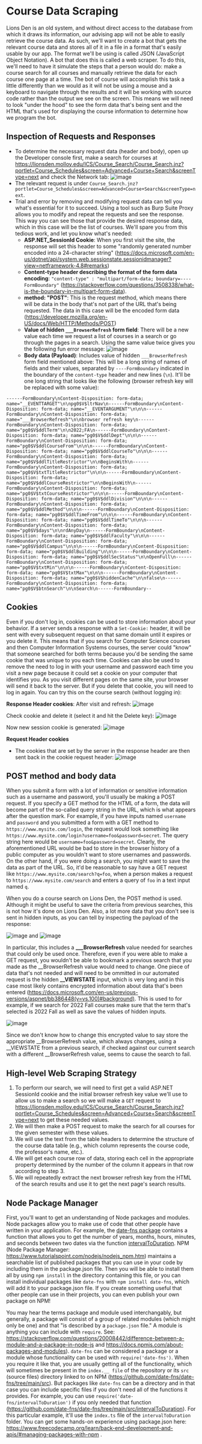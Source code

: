 # Course Data Scraping

Lions Den is an old system, and without direct access to the database from which it draws its information, our advising app will not be able to easily retrieve the course data.  As such, we'll want to create a bot that gets the relevant course data and stores all of it in a file in a format that's easily usable by our app.  The format we'll be using is called JSON (JavaScript Object Notation).  A bot that does this is called a web scraper.  To do this, we'll need to have it simulate the steps that a person would do: make a course search for all courses and manually retrieve the data for each course one page at a time.  The bot of course will accomplish this task a little differently than we would as it will not be using a mouse and a keyboard to navigate through the results and it will be working with source code rather than the output we see on the screen.  This means we will need to look "under the hood" to see the form data that's being sent and the HTML that's used for displaying the course information to determine how we program the bot.  

## Inspection of Requests and Responses
+ To determine the necessary request data (header and body), open up the Developer console first, make a search for courses at https://lionsden.molloy.edu/ICS/Course_Search/Course_Search.jnz?portlet=Course_Schedules&screen=Advanced+Course+Search&screenType=next and check the Network tab:
![image](https://user-images.githubusercontent.com/9159008/183238756-8840d8a2-812f-4c81-9156-efd5ff2d7110.png)
+ The relevant request is under `Course_Search.jnz?portlet=Course_Schedules&screen=Advanced+Course+Search&screenType=next`.
+ Trial and error by removing and modifying request data can tell you what's essential for it to succeed.  Using a tool such as Burp Suite Proxy allows you to modify and repeat the requests and see the response.  This way you can see those that provide the desired response data, which in this case will be the list of courses.  We'll spare you from this tedious work, and let you know what's needed:
  + **ASP.NET_SessionId Cookie**: When you first visit the site, the response will set this header to some "randomly generated number encoded into a 24-character string" (https://docs.microsoft.com/en-us/dotnet/api/system.web.sessionstate.sessionidmanager?view=netframework-4.8#remarks)
  + **Content-type header describing the format of the form data encoding**: `"content-type" : "multipart/form-data; boundary=----FormBoundary"` (https://stackoverflow.com/questions/3508338/what-is-the-boundary-in-multipart-form-data).
  + **method: "POST"**: This is the request method, which means there will be data in the body that's not part of the URL that's being requested.  The data in this case will be the encoded form data (https://developer.mozilla.org/en-US/docs/Web/HTTP/Methods/POST)
  + **Value of hidden `___BrowserRefresh` form field**: There will be a new value each time we request a list of courses in a search or go through the pages in a search.  Using the same value twice gives you the following fun error message:
![image](https://user-images.githubusercontent.com/9159008/183279980-6c36a39d-8bd9-4a6f-a15b-a8d3dde4d4eb.png)
  + **Body data (Payload)**: Includes value of hidden `___BrowserRefresh` form field mentioned above: This will be a long string of names of fields and their values, separated by `----FormBoundary` indicated in the boundary of the `content-type` header and new lines (`\n`).  It'll be one long string that looks like the following (browser refresh key will be replaced with some value):
```
------FormBoundary\nContent-Disposition: form-data; name="__EVENTTARGET"\n\npg0$V$ltrNav\n------FormBoundary\nContent-Disposition: form-data; name="__EVENTARGUMENT"\n\n\n------FormBoundary\nContent-Disposition: form-data; name="___BrowserRefresh"\n\nbrowser refresh key\n------FormBoundary\nContent-Disposition: form-data; name="pg0$V$ddlTerm"\n\n2022;FA\n------FormBoundary\nContent-Disposition: form-data; name="pg0$V$ddlDept"\n\n\n------FormBoundary\nContent-Disposition: form-data; name="pg0$V$ddlCourseFrom"\n\n\n------FormBoundary\nContent-Disposition: form-data; name="pg0$V$ddlCourseTo"\n\n\n------FormBoundary\nContent-Disposition: form-data; name="pg0$V$ddlTitleRestrictor"\n\nBeginsWith\n------FormBoundary\nContent-Disposition: form-data; name="pg0$V$txtTitleRestrictor"\n\n\n------FormBoundary\nContent-Disposition: form-data; name="pg0$V$ddlCourseRestrictor"\n\nBeginsWith\n------FormBoundary\nContent-Disposition: form-data; name="pg0$V$txtCourseRestrictor"\n\n\n------FormBoundary\nContent-Disposition: form-data; name="pg0$V$ddlDivision"\n\n\n------FormBoundary\nContent-Disposition: form-data; name="pg0$V$ddlMethod"\n\n\n------FormBoundary\nContent-Disposition: form-data; name="pg0$V$ddlTimeFrom"\n\n\n------FormBoundary\nContent-Disposition: form-data; name="pg0$V$ddlTimeTo"\n\n\n------FormBoundary\nContent-Disposition: form-data; name="pg0$V$days"\n\nrdAnyDay\n------FormBoundary\nContent-Disposition: form-data; name="pg0$V$ddlFaculty"\n\n\n------FormBoundary\nContent-Disposition: form-data; name="pg0$V$ddlCampus"\n\n\n------FormBoundary\nContent-Disposition: form-data; name="pg0$V$ddlBuilding"\n\n\n------FormBoundary\nContent-Disposition: form-data; name="pg0$V$ddlSecStatus"\n\nOpenFull\n------FormBoundary\nContent-Disposition: form-data; name="pg0$V$txtMin"\n\n\n------FormBoundary\nContent-Disposition: form-data; name="pg0$V$txtMax"\n\n\n------FormBoundary\nContent-Disposition: form-data; name="pg0$V$hiddenCache"\n\nfalse\n------FormBoundary\nContent-Disposition: form-data; name="pg0$V$btnSearch"\n\nSearch\n------FormBoundary--
```

## Cookies 

Even if you don't log in, cookies can be used to store information about your behavior.  If a server sends a response with a `Set-Cookie:` header, it will be sent with every subsequent request on that same domain until it expires or you delete it.  This means that if you search for Computer Science courses and then Computer Information Systems courses, the server could "know" that someone searched for both terms because you'd be sending the same cookie that was unique to you each time.  Cookies can also be used to remove the need to log in with your username and password each time you visit a new page because it could set a cookie on your computer that identifies you.  As you visit different pages on the same site, your browser will send it back to the server.  But if you delete that cookie, you will need to log in again.  You can try this on the course search (without logging in):

**Response Header cookies**:
After visit and refresh:
![image](https://user-images.githubusercontent.com/9159008/183281649-b1a70bbd-fe6b-4479-9015-4fa803ab8c8f.png)

Check cookie and delete it (select it and hit the Delete key):
![image](https://user-images.githubusercontent.com/9159008/183281831-b5a87ea7-5d53-4e3e-a506-17192e6fd553.png)

Now new session cookie is generated:
![image](https://user-images.githubusercontent.com/9159008/183281952-97da7924-eec6-497a-9664-7b33539d2b72.png)

**Request Header cookies**
* The cookies that are set by the server in the response header are then sent back in the cookie request header:
![image](https://user-images.githubusercontent.com/9159008/183308852-bfd1bca8-10b7-40c3-9959-35bd3c628e90.png)

## POST method and body data

When you submit a form with a lot of information or sensitive information such as a username and password, you'll usually be making a POST request.  If you specify a GET method for the HTML of a form, the data will become part of the so-called query string in the URL, which is what appears after the question mark.  For example, if you have inputs named `username` and `password` and you submitted a form with a GET method to `https://www.mysite.com/login`, the request would look something like `https://www.mysite.com/login?username=foo&password=secret`.  The query string here would be `username=foo&password=secret`.  Clearly, the aforementioned URL would be bad to store in the browser history of a public computer as you wouldn't want to store usernames and passwords.  On the other hand, if you were doing a search, you might want to save the data as part of the URL.  So, it'd be reasonable to say have a GET request like `https://www.mysite.com/search?q=foo`, when a person makes a request to `https://www.mysite.com/search` and enters a query of `foo` in a text input named `q`.

When you do a course search on Lions Den, the POST method is used.  Although it might be useful to save the criteria from previous searches, this is not how it's done on Lions Den.  Also, a lot more data that you don't see is sent in hidden inputs, as you can tell by inspecting the payload of the response:  

![image](https://user-images.githubusercontent.com/9159008/183341020-eb22497b-cb7d-4789-8804-043a66e914ba.png)
and 
![image](https://user-images.githubusercontent.com/9159008/183340811-b9b868f8-ffe7-40ae-aeaa-a5a3600ffa9c.png)

In particular, this includes a **___BrowserRefresh** value needed for searches that could only be used once.  Therefore, even if you were able to make a GET request, you wouldn't be able to bookmark a previous search that you made as the __BrowserRefresh value would need to change.  One piece of data that's not needed and will need to be ommitted in our automated request is the hidden **__VIEWSTATE** input, which is very long and in this case most likely contains encrypted information about data that's been entered (https://docs.microsoft.com/en-us/previous-versions/aspnet/bb386448(v=vs.100)#background).  This is used to for example, if we search for 2022 Fall courses make sure that the term that's selected is 2022 Fall as well as save the values of hidden inputs.

![image](https://user-images.githubusercontent.com/9159008/183339948-4931a5c1-9016-4cb3-a3d9-3299b923b237.png)

Since we don't know how to change this encrypted value to say store the appropriate __BrowserRefresh value, which always changes, using a __VIEWSTATE from a previous search, if checked against our current search with a different __BrowserRefresh value, seems to cause the search to fail.

## High-level Web Scraping Strategy
 1. To perform our search, we will need to first get a valid ASP.NET SessionId cookie and the initial browser refresh key value we'll use to allow us to make a search so we will make a `GET` request to https://lionsden.molloy.edu/ICS/Course_Search/Course_Search.jnz?portlet=Course_Schedules&screen=Advanced+Course+Search&screenType=next to get these needed values.
 2. We will then make a POST request to make the search for all courses for the given semester with these values.
 3. We will use the text from the table headers to determine the structure of the course data table (e.g., which column represents the course code, the professor's name, etc.).
 4. We will get each course row of data, storing each cell in the appropriate property determined by the number of the column it appears in that row according to step 3.
 5. We will repeatedly extract the next browser refresh key from the HTML of the search results and use it to get the next page's search results.

## Node Package Manager
First, you'll want to get an understanding of Node packages and modules.  Node packages allow you to make use of code that other people have written in your application.  For example, the [date-fns package](https://www.npmjs.com/package/date-fns) contains a function that allows you to get the number of years, months, hours, minutes, and seconds between two dates via the function [intervalToDuration](https://date-fns.org/v2.29.1/docs/intervalToDuration#examples).  NPM (Node Package Manager: https://www.tutorialspoint.com/nodejs/nodejs_npm.htm) maintains a searchable list of published packages that you can use in your code by including them in the package.json file.  Then you will be able to install them all by using `npm install` in the directory containing this file, or you can install individual packages like `date-fns` with `npm install date-fns`, which will add it to your package.json file.  If you create something useful that other people can use in their projects, you can even publish your own package on NPM!

You may hear the terms package and module used interchangably, but generally, a package will consist of a group of related modules (which might only be one) and that "is described by a `package.json` file."  A module is anything you can include with `require`.  See: https://stackoverflow.com/questions/20008442/difference-between-a-module-and-a-package-in-node-js and https://docs.npmjs.com/about-packages-and-modules).  `date-fns` can be considered a package or a module whose functionality can be used with `require('date-fns')`.  When you require it like that, you are usually getting all of the functionality, which will sometimes be present in the `index.__ file` of the repository or its `src` (source files) directory linked to on NPM (https://github.com/date-fns/date-fns/tree/main/src).  But packages like `date-fns` can be a directory and in that case you can include specific files if you don't need all of the functions it provides.  For example, you can use `require('date-fns/intervalToDuration')` if you only needed that function (https://github.com/date-fns/date-fns/tree/main/src/intervalToDuration).  For this particular example, it'll use the `index.ts` file of the `intervalToDuration` folder.  You can get some hands-on experience using package.json here: https://www.freecodecamp.org/learn/back-end-development-and-apis/#managing-packages-with-npm .  
